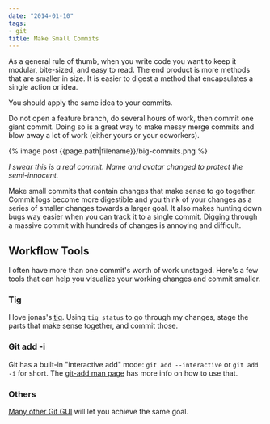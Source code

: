 ```yaml
---
date: "2014-01-10"
tags:
- git
title: Make Small Commits
---
```


As a general rule of thumb, when you write code you want to keep it modular,
bite-sized, and easy to read. The end product is more methods that are smaller
in size. It is easier to digest a method that encapsulates a single action or
idea.

You should apply the same idea to your commits.

Do not open a feature branch, do several hours of work, then commit one giant
commit. Doing so is a great way to make messy merge commits and blow away a lot
of work (either yours or your coworkers).

{% image post {{page.path|filename}}/big-commits.png %}

_I swear this is a real commit. Name and avatar changed to protect the semi-innocent._

Make small commits that contain changes that make sense to go together. Commit
logs become more digestible and you think of your changes as a series of
smaller changes towards a larger goal. It also makes hunting down bugs way
easier when you can track it to a single commit. Digging through a massive
commit with hundreds of changes is annoying and difficult.

## Workflow Tools

I often have more than one commit's worth of work unstaged. Here's a few tools
that can help you visualize your working changes and commit smaller.

### Tig

I love jonas's [tig](http://jonas.nitro.dk/tig/). Using `tig status` to go
through my changes, stage the parts that make sense together, and commit those.

### Git add -i

Git has a built-in "interactive add" mode: `git add --interactive` or `git add
-i` for short. The [git-add man
page](https://www.kernel.org/pub/software/scm/git/docs/git-add.html#_interactive_mode)
has more info on how to use that.

### Others

[Many other Git GUI](http://git-scm.com/downloads/guis) will let you achieve the same goal.

  [1]: https://lh5.googleusercontent.com/-SDFArjTvFyo/UtA3_cUr4iI/AAAAAAAAAGs/VBv3gf_1-sg/s0/big-commits.png

